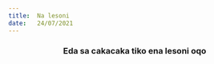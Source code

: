 ```yaml
---
title:  Na lesoni
date:   24/07/2021
---
```


### <center>Eda sa cakacaka tiko ena lesoni oqo</center>